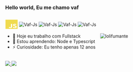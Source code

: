 ### Hello world, Eu me chamo vaf
##
<img align="center" alt="Vaf-Js" height="30" width="40" src="https://raw.githubusercontent.com/devicons/devicon/master/icons/javascript/javascript-plain.svg"> <img align="center" alt="Vaf-Js" height="30" width="40" src="https://cdn.jsdelivr.net/gh/devicons/devicon/icons/vuejs/vuejs-original.svg"> <img align="center" alt="Vaf-Js" height="30" width="40" src="https://cdn.jsdelivr.net/gh/devicons/devicon/icons/typescript/typescript-original.svg"> <img align="center" alt="Vaf-Js" height="30" width="40" src="https://cdn.jsdelivr.net/gh/devicons/devicon/icons/html5/html5-original.svg">  <img align="center" alt="Vaf-Js" height="30" width="40" src="https://cdn.jsdelivr.net/gh/devicons/devicon/icons/css3/css3-original.svg">


<img align="right" height="200" width="200px" alt="lolifumante" src="https://cdn.discordapp.com/attachments/697117824371523654/936433708305616976/Webp.net-gifmaker_1.gif">

- 🔭 Hoje eu trabalho com Fullstack
- 🌱 Estou aprendendo: Node e Typescript
- ⚡ Curiosidade: Eu tenho apenas 12 anos 


##

  <a href="https://github.com/Vaf88767">
  <img height="180em" src="https://github-readme-stats.vercel.app/api?username=Vaf88767&show_icons=true&theme=tokyonight&include_all_commits=true&count_private=true"/>
  <img height="180em" src="https://github-readme-stats.vercel.app/api/top-langs/?username=Vaf88767&layout=compact&langs_count=7&theme=tokyonight"/>
</div>
